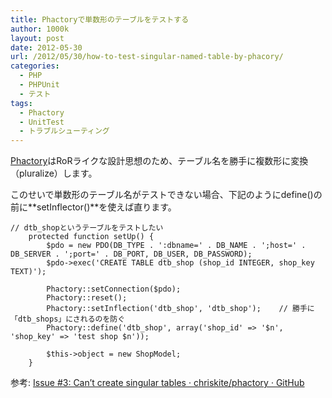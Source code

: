 ```yaml
---
title: Phactoryで単数形のテーブルをテストする
author: 1000k
layout: post
date: 2012-05-30
url: /2012/05/30/how-to-test-singular-named-table-by-phacory/
categories:
  - PHP
  - PHPUnit
  - テスト
tags:
  - Phactory
  - UnitTest
  - トラブルシューティング
---
```

<a href="http://phactory.org/" onclick="_gaq.push(['_trackEvent', 'outbound-article', 'http://phactory.org/', 'Phactory']);" title="Phactory - A Database Factory for PHP Unit Tests">Phactory</a>はRoRライクな設計思想のため、テーブル名を勝手に複数形に変換（pluralize）します。

このせいで単数形のテーブル名がテストできない場合、下記のようにdefine()の前に**setInflector()**を使えば直ります。

```
// dtb_shopというテーブルをテストしたい
    protected function setUp() {
        $pdo = new PDO(DB_TYPE . ':dbname=' . DB_NAME . ';host=' . DB_SERVER . ';port=' . DB_PORT, DB_USER, DB_PASSWORD);
        $pdo->exec('CREATE TABLE dtb_shop (shop_id INTEGER, shop_key TEXT)');

        Phactory::setConnection($pdo);
        Phactory::reset();
        Phactory::setInflection('dtb_shop', 'dtb_shop');    // 勝手に「dtb_shops」にされるのを防ぐ
        Phactory::define('dtb_shop', array('shop_id' => '$n', 'shop_key' => 'test shop $n'));

        $this->object = new ShopModel;
    }
```


参考: <a href="https://github.com/chriskite/phactory/issues/3" onclick="_gaq.push(['_trackEvent', 'outbound-article', 'https://github.com/chriskite/phactory/issues/3', 'Issue #3: Can&#8217;t create singular tables · chriskite/phactory · GitHub']);" title="Issue #3: Can't create singular tables · chriskite/phactory · GitHub">Issue #3: Can&#8217;t create singular tables · chriskite/phactory · GitHub</a>